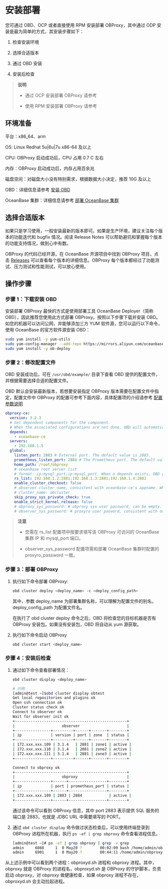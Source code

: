 # 安装部署

您可通过 OBD、OCP 或者直接使用 RPM 安装部署 OBProxy，其中通过 ODP 安装是最为简单的方式，其安装步骤如下：

1. 检查安装环境

2. 选择合适版本

3. 通过 OBD 安装

4. 安装后检查

> **说明**
>
> * 通过 OCP 安装部署 OBProxy 请参考
>
> * 使用 RPM 安装部署 OBProxy 请参考

## 环境准备

平台：x86_64、arm

OS: Linux Redhat 5u|6u|7u x86-64 及以上

CPU: OBProxy 启动成功后，CPU 占用 0.7 C 左右

内存：OBProxy 启动成功后，内存占用百余兆

磁盘空间：对磁盘大小没有特别需求，根据数据大小决定，推荐 10G 及以上

OBD：详细信息请参考 [安装 OBD](https://www.oceanbase.com/docs/community-obd-cn-10000000000436995)

OceanBase 集群：详细信息请参考 [部署 OceanBase 集群](https://www.oceanbase.com/docs/enterprise-oceanbase-database-cn-10000000000355502)

## 选择合适版本

如果只是学习使用，一般安装最新的版本即可。如果是生产环境，建议关注每个版本的功能迭代和 bugfix 情况。阅读 Release Notes 可以帮助避坑和掌握每个版本的功能支持情况，做到心中有数。

OBProxy 的代码已经开源，在 OceanBase 开源项目中找到 OBProxy 项目，点击 [Releases](https://github.com/oceanbase/obproxy/releases) 可以查看每个版本的详细信息。OBProxy 每个版本都经过了功能测试、压力测试和性能测试，可以放心使用。

## 操作步骤

### 步骤 1：下载安装 OBD

安装部署 OBProxy 最快的方式是使用部署工具 OceanBase Deployer（简称 OBD），因此推荐您使用此方式部署 OBProxy。按照以下步骤下载并安装 OBD。 如您的机器可以访问公网，并能够添加三方 YUM 软件源，您可以运行以下命令，使用 OceanBase 的官方软件源安装 OBD：

```bash
sudo yum install -y yum-utils
sudo yum-config-manager --add-repo https://mirrors.aliyun.com/oceanbase/OceanBase.repo
sudo yum install -y ob-deploy
```

### 步骤 2：修改配置文件

OBD 安装成功后，可在 `/usr/obd/example/` 目录下查看 OBD 提供的配置文件，并根据需要选择合适的配置文件。

OBD 默认会安装最新版本，若想要安装指定 OBProxy 版本需要在配置文件中指定，配置文件中 OBProxy 的配置可参考下面内容，具体配置项的介绍请参考 [配置参数说明](2.parameter-description.md)

```yaml
obproxy-ce:
  version: 3.2.3
  # Set dependent components for the component.
  # When the associated configurations are not done, OBD will automatically get the these configurations from the dependent components.
  depends:
    - oceanbase-ce
  servers:
    - 192.168.1.5
  global:
    listen_port: 2883 # External port. The default value is 2883.
    prometheus_listen_port: 2884 # The Prometheus port. The default value is 2884.
    home_path: /root/obproxy
    # oceanbase root server list
    # format: ip:mysql_port;ip:mysql_port. When a depends exists, OBD gets this value from the oceanbase-ce of the depends.
    rs_list: 192.168.1.2:2881;192.168.1.3:2881;192.168.1.4:2881
    enable_cluster_checkout: false
    # observer cluster name, consistent with oceanbase-ce's appname. When a depends exists, OBD gets this value from the oceanbase-ce of the depends.
    # cluster_name: obcluster
    skip_proxy_sys_private_check: true
    enable_strict_kernel_release: false
    # obproxy_sys_password: # obproxy sys user password, can be empty. When a depends exists, OBD gets this value from the oceanbase-ce of the depends.
    # observer_sys_password: # proxyro user pasword, consistent with oceanbase-ce's proxyro_password, can be empty. When a depends exists, OBD gets this value
```

> **注意**
>
> * 您需在 rs_list 配置项中按要求填写该 OBProxy 可访问的 OceanBase 集群 IP 和 mysql_port 端口。
>
> * observer_sys_password 配置项需和部署 OceanBase 集群时配置的 proxyro_password 一致。

### 步骤 3：部署 OBProxy

1. 执行如下命令部署 OBProxy:

   ```bash
   obd cluster deploy <deploy_name> -c <deploy_config_path>
   ```

   其中，参数 deploy_name 为部署集群名称，可以理解为配置文件的别名，deploy_config_path 为配置文件名。

   在执行了 obd cluster deploy 命令之后，OBD 将检查您的目标机器是否有 OBProxy 安装包。如果没有安装包，OBD 将自动从 yum 源获取。

2. 执行如下命令启动 OBProxy

   ```bash
   obd cluster start <deploy_name> 
   ```

### 步骤 4：安装后检查

1. 通过如下命令查看部署情况：

   ```bash
   obd cluster display <deploy_name>

   # 示例
   [admin@test ~]$obd cluster display obtest
   Get local repositories and plugins ok
   Open ssh connection ok
   Cluster status check ok
   Connect to observer ok
   Wait for observer init ok
   +--------------------------------------------------+
   |                     observer                     |
   +----------------+---------+------+-------+--------+
   | ip             | version | port | zone  | status |
   +----------------+---------+------+-------+--------+
   | 172.xxx.xxx.109 | 3.1.4   | 2881 | zone1 | active |
   | 172.xxx.xxx.110 | 3.1.4   | 2881 | zone2 | active |
   | 172.xxx.xxx.111 | 3.1.4   | 2881 | zone3 | active |
   +----------------+---------+------+-------+--------+
   
   Connect to obproxy ok
   +--------------------------------------------------+
   |                     obproxy                      |
   +----------------+------+-----------------+--------+
   | ip             | port | prometheus_port | status |
   +----------------+------+-----------------+--------+
   | 172.xxx.xxx.109 | 2883 | 2884            | active |
   +----------------+------+-----------------+--------+
   ```

   通过该命令可以看到 OBProxy 信息，其中 port 2883 表示提供 SQL 服务的端口是 2883，也就是 JDBC URL 中需要填写的 PORT。
   <!-- JDBC URL 是用来做什么的呀 -->
2. 通过 `obd cluster display` 命令做过状态检查后，可以使用终端登录到 OBProxy 进程所在机器，执行 `ps -ef | grep obproxy` 命令查看进程信息。

   ```bash
   [admin@test ~]# ps -ef | grep obproxy | grep -v grep
   admin     6868     1  0 May20 ?        00:02:09 bash /home/admin/obproxy/obproxyd.sh /home/admin/obproxy 172.xxx.xxx.109 2883 daemon
   admin     6901     1  0 May20 ?        00:44:11 /home/admin/obproxy/bin/obproxy --listen_port 2883
   ```
<!-- 命令没有看懂，为什么还会有  | grep -v grep -->
   从上述示例中可以看到两个进程：obproxyd.sh 进程和 obproxy 进程。其中，obproxy 就是 OBProxy 的进程名，obproxyd.sh 是 OBProxy 的守护脚本，负责启动 obproxy，对 obproxy 做健康检查，如果 obproxy 进程不存在，obproxyd.sh 会主动拉起进程。
